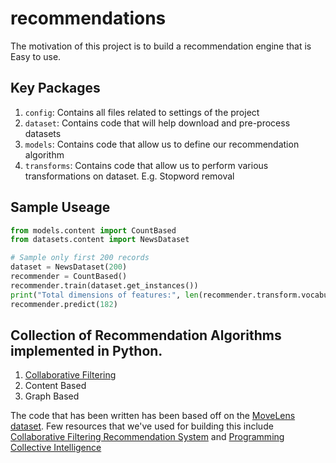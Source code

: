 # recommendations

The motivation of this project is to build a recommendation engine that is Easy to use.

## Key Packages

1. `config`: Contains all files related to settings of the project
1. `dataset`: Contains code that will help download and pre-process datasets
1. `models`: Contains code that allow us to define our recommendation algorithm
1. `transforms`: Contains code that allow us to perform various transformations on dataset. E.g. Stopword removal

## Sample Useage

```python
from models.content import CountBased
from datasets.content import NewsDataset

# Sample only first 200 records
dataset = NewsDataset(200)
recommender = CountBased()
recommender.train(dataset.get_instances())
print("Total dimensions of features:", len(recommender.transform.vocabulary))
recommender.predict(182)
```
## Collection of Recommendation Algorithms implemented in Python.

1. [Collaborative Filtering](https://en.wikipedia.org/wiki/Collaborative_filtering)
2. Content Based
3. Graph Based

The code that has been written has been based off on the [MoveLens dataset](http://grouplens.org/datasets/movielens/). Few resources that we've used for building this include [Collaborative Filtering Recommendation System](http://files.grouplens.org/papers/FnT%20CF%20Recsys%20Survey.pdf) and [Programming Collective Intelligence](http://shop.oreilly.com/product/9780596529321.do)
